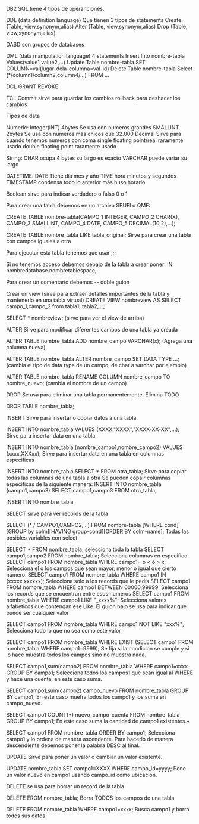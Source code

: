DB2 SQL tiene 4 tipos de operanciones. 

DDL (data definition language) Que tienen 3 tipos de statements 
Create (Table, view,synonym,alias) 
Alter (Table, view,synonym,alias) 
Drop (Table, view,synonym,alias) 

DASD son grupos de databases

DML (data manipulation language) 4 statements
Insert Into nombre-tabla Values(value1,value2,...)
Update Table nombre-tabla SET COLUMN=val(lugar-dela-columna=val-id)
Delete Table nombre-tabla
Select (*/column1/column2,column4/...) FROM ...

DCL
GRANT 
REVOKE

TCL
Commit sirve para guardar los cambios
rollback para deshacer los cambios

Tipos de data

Numeric:
Integer(INT) 4bytes Se usa con numeros grandes
SMALLINT 2bytes Se usa con numeros más chicos que 32.000
Decimal Sirve para cuando tenemos numeros con coma
single floating point/real raramente usado
double floating point raramente usado

String:
CHAR ocupa 4 bytes su largo es exacto
VARCHAR puede variar su largo

DATETIME:
DATE Tiene dia mes y año 
TIME hora minutos y segundos
TIMESTAMP condensa todo lo anterior más huso horario 
 
Boolean sirve para indicar verdadero o falso 0 o 1

Para crear una tabla debemos en un archivo SPUFI o QMF:

CREATE TABLE nombre-tabla(CAMPO_1 INTEGER, CAMPO_2 CHAR(X), CAMPO_3 SMALLINT, CAMPO_4 DATE, CAMPO_5 DECIMAL(10,2),...);

CREATE TABLE nombre_tabla LIKE tabla_original;  Sirve para crear una tabla con campos iguales a otra 

Para ejecutar esta tabla tenemos que usar ;;;

Si no tenemos acceso debemos debajo de la tabla a crear poner:
IN nombredatabase.nombretablespace;

Para crear un comentario debemos -- doble guion 

Crear un view (sirve para extraer detalles importantes de la tabla y mantenerlo en una tabla virtual)
CREATE VIEW nombreview AS SELECT campo_1,campo_2 from tabla1, tabla2,...;

SELECT * nombreview; (sirve para ver el view de arriba)


ALTER Sirve para modificar diferentes campos de una tabla ya creada

ALTER TABLE nombre_tabla ADD nombre_campo VARCHAR(x); (Agrega una columna nueva)

ALTER TABLE nombre_tabla ALTER nombre_campo SET DATA TYPE ...; (cambia el tipo de data type de un campo, de char a varchar por ejemplo)

ALTER TABLE nombre_tabla RENAME COLUMN nombre_campo TO nombre_nuevo; (cambia el nombre de un campo)


DROP Se usa para eliminar una tabla permanentemente. Elimina TODO

DROP TABLE nombre_tabla;


INSERT Sirve para insertar o copiar datos a una tabla.

INSERT INTO nombre_tabla VALUES (XXXX,"XXXX","XXXX-XX-XX",...); Sirve para insertar data en una tabla. 

INSERT INTO nombre_tabla (nombre_campo1,nombre_campo2) VALUES (xxxx,XXXxx); Sirve para insertar data en una tabla en columnas especificas

INSERT INTO nombre_tabla SELECT * FROM otra_tabla; Sirve para copiar todas las columnas de una tabla a otra
Se pueden copair columnas especificas de la siguiente manera: 
INSERT INTO nombre_tabla (campo1,campo3)  SELECT campo1,campo3 FROM otra_tabla; 

INSERT INTO nombre_tabla


SELECT sirve para ver records de la tabla

SELECT (* / CAMPO1,CAMPO2,...) FROM nombre-tabla [WHERE cond] [GROUP by colm][HAVING group-cond][ORDER BY colm-name];
Todas las posibles variables con select 

SELECT * FROM nombre_tabla; selecciona toda la tabla
SELECT campo1,campo2 FROM nombre_tabla; Selecciona columnas en especifico
SELECT campo1 FROM nombre_tabla WHERE campo1= ò < ò > x; Selecciona el o los campos que sean mayor, menor o igual que cierto número. 
SELECT campo1 FROM nombre_tabla WHERE campo1 IN (xxxxx,xxxxxx); Selecciona solo a los records que le pedís 
SELECT campo1 FROM nombre_tabla WHERE campo1 BETWEEN 00000,99999; Selecciona los records que se encuentran entre esos numeros
SELECT campo1 FROM nombre_tabla WHERE campo1 LIKE "_xxxx%"; Selecciona valores alfabeticos que contengan ese Like. El guion bajo se usa para indicar que puede ser cualquier valor 

SELECT campo1 FROM nombre_tabla WHERE campo1 NOT LIKE "xxx%"; Selecciona todo lo que no sea como este valor

SELECT campo1 FROM nombre_tabla WHERE EXIST (SELECT campo1 FROM nombre_tabla WHERE campo1=9999); Se fija si la condicion se cumple y si lo hace muestra todos los campos sino no muestra nada.  

SELECT campo1,sum(campo2) FROM nombre_tabla WHERE campo1=xxxx GROUP BY campo1; Selecciona todos los campos1 que sean igual al WHERE y hace una cuenta, en este caso suma. 

SELECT campo1,sum(campo2) campo_nuevo FROM nombre_tabla GROUP BY campo1; En este caso muetra todos los campo1 y los suma en campo_nuevo.  

SELECT campo1 COUNT(*) nuevo_campo_cuenta FROM nombre_tabla GROUP BY campo1; En este caso suma la cantidad de campo1 existentes.+

SELECT campo1 FROM nombre_tabla ORDER BY campo1; Selecciona campo1 y lo ordena de manera ascendente. Para hacerlo de manera descendiente debemos poner la palabra DESC al final. 



UPDATE Sirve para poner un valor o cambiar un valor existente. 

UPDATE nombre_tabla SET campo1=XXXX WHERE campo_id=yyyy; Pone un valor nuevo en campo1 usando campo_id como ubicación.


DELETE se usa para borrar un record de la tabla

DELETE FROM nombre_tabla; Borra TODOS los campos de una tabla 

DELETE FROM nombre_tabla WHERE campo1=xxxx; Busca campo1 y borra todos sus datos. 
